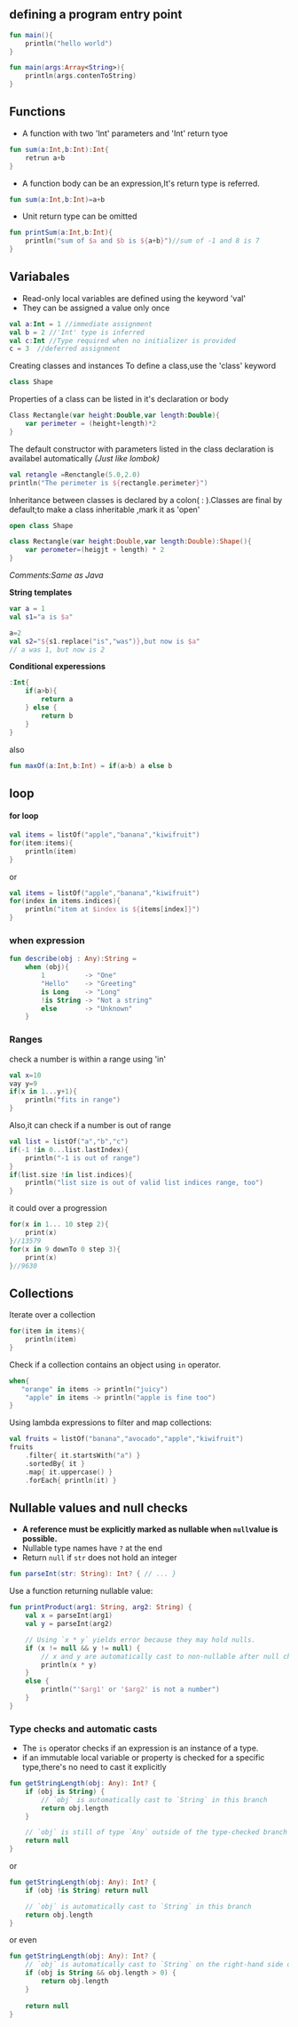 ## defining a program entry point
```kotlin
fun main(){
	println("hello world")
}
```

```kotlin
fun main(args:Array<String>){
	println(args.contenToString)
}
```

## Functions
- A function with two 'Int' parameters and 'Int' return tyoe
```kotlin
fun sum(a:Int,b:Int):Int{
	retrun a+b
}
```

- A function body can be an expression,It's return type is referred.
```kotlin 
fun sum(a:Int,b:Int)=a+b
```

- Unit return type can be omitted
```kotlin
fun printSum(a:Int,b:Int){
	println("sum of $a and $b is ${a+b}")//sum of -1 and 8 is 7
}
```

## Variabales
- Read-only local variables are defined using the keyword 'val'
- They can be assigned a value only once 
``` kotlin
val a:Int = 1 //immediate assignment
val b = 2 //'Int' type is inferred
val c:Int //Type required when no initializer is provided
c = 3  //deferred assignment 
```

Creating classes and instances
To define a class,use the 'class' keyword
```kotlin
class Shape
```

Properties of a class can be listed in it's declaration or body
```kotlin
Class Rectangle(var height:Double,var length:Double){
	var perimeter = (height+length)*2
}
```

The default constructor with parameters listed in the class declaration is availabel automatically
*(Just like lombok)*
```kotlin
val retangle =Renctangle(5.0,2.0)
println("The perimeter is ${rectangle.perimeter}")
```

Inheritance between classes is declared by a colon( : ).Classes are final by default;to make a class inheritable ,mark it as 'open'
```kotlin
open class Shape

class Rectangle(var height:Double,var length:Double):Shape(){
	var perometer=(heigjt + length) * 2
}
```

*Comments:Same as Java*

**String templates**
```kotlin
var a = 1
val s1="a is $a"

a=2
val s2="${s1.replace("is","was")},but now is $a"
// a was 1, but now is 2
```

**Conditional experessions**
```kotlin
:Int{
	if(a>b){
		return a
	} else {
		return b
	}
}
```
also
```kotlin
fun maxOf(a:Int,b:Int) = if(a>b) a else b
```

## loop
#### for loop
```kotlin
val items = listOf("apple","banana","kiwifruit")
for(item:items){
	println(item)
}
```
or
``` kotlin
val items = listOf("apple","banana","kiwifruit")
for(index in items.indices){
	println("item at $index is ${items[index]}")
}
```


### when expression
```kotlin
fun describe(obj : Any):String =
	when (obj){
		1          -> "One"
        "Hello"    -> "Greeting"
        is Long    -> "Long"
        !is String -> "Not a string"
        else       -> "Unknown"
	}
```

### Ranges
check a number is within a range using 'in'
```kotlin
val x=10
vay y=9
if(x in 1...y+1){
	println("fits in range")
}
```

Also,it can check if a number is out of range
```kotlin
val list = listOf("a","b","c")
if(-1 !in 0...list.lastIndex){
	println("-1 is out of range")
}
if(list.size !in list.indices){
	println("list size is out of valid list indices range, too")
}
```

it could over a progression
```kotlin
for(x in 1... 10 step 2){
	print(x)
}//13579
for(x in 9 downTo 0 step 3){
	print(x)
}//9630
```

## Collections
Iterate over a collection
```kotlin
for(item in items){
	println(item)
}
```

Check if a collection contains an object using `in` operator.
```kotlin
when{
   "orange" in items -> println("juicy")
    "apple" in items -> println("apple is fine too")
}
```

Using lambda expressions to filter and map collections:
```kotlin
val fruits = listOf("banana","avocado","apple","kiwifruit")
fruits
	.filter{ it.startsWith("a") }
	.sortedBy{ it }
	.map{ it.uppercase() }
	.forEach{ println(it) }
```

## Nullable values and null checks
- **A reference must be explicitly marked as nullable when `null`value is possible.**
- Nullable type names have `?` at the end
- Return `null` if `str` does not hold an integer
```kotlin
fun parseInt(str: String): Int? { // ... }
```
Use a function returning nullable value:
```kotlin
fun printProduct(arg1: String, arg2: String) {
    val x = parseInt(arg1)
    val y = parseInt(arg2)

    // Using `x * y` yields error because they may hold nulls.
    if (x != null && y != null) {
        // x and y are automatically cast to non-nullable after null check
        println(x * y)
    }
    else {
        println("'$arg1' or '$arg2' is not a number")
    }    
}
```

### Type checks and automatic casts
- The `is` operator checks if an expression is an instance of a type.
- if an immutable local variable or property is checked for a specific type,there's no need to cast it explicitly
```kotlin
fun getStringLength(obj: Any): Int? {
    if (obj is String) {
        // `obj` is automatically cast to `String` in this branch
        return obj.length
    }

    // `obj` is still of type `Any` outside of the type-checked branch
    return null
}
```
or
```kotlin
fun getStringLength(obj: Any): Int? {
    if (obj !is String) return null

    // `obj` is automatically cast to `String` in this branch
    return obj.length
}
```
or even
```kotlin
fun getStringLength(obj: Any): Int? {
    // `obj` is automatically cast to `String` on the right-hand side of `&&`
    if (obj is String && obj.length > 0) {
        return obj.length
    }
​
    return null
}

```

















































































